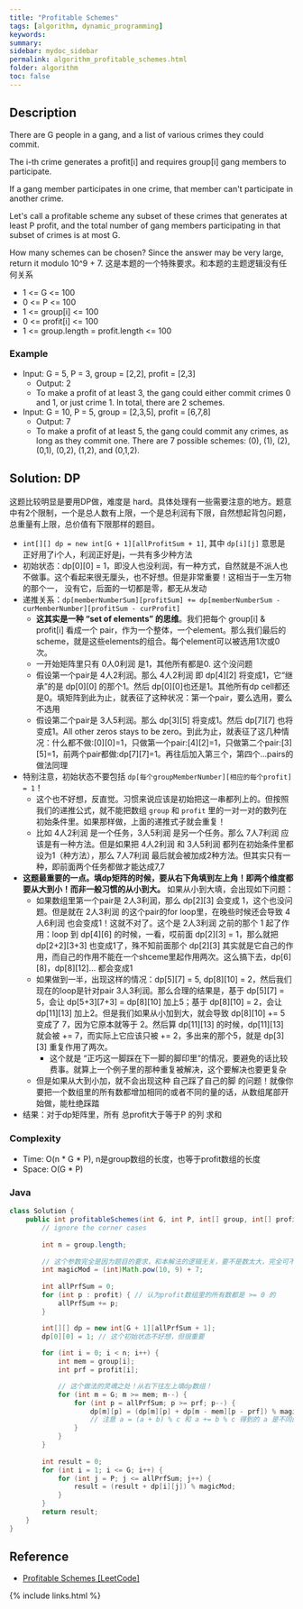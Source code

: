 ```yaml
---
title: "Profitable Schemes"
tags: [algorithm, dynamic_programming]
keywords:
summary:
sidebar: mydoc_sidebar
permalink: algorithm_profitable_schemes.html
folder: algorithm
toc: false
---
```


## Description
There are G people in a gang, and a list of various crimes they could commit.

The i-th crime generates a profit[i] and requires group[i] gang members to participate.

If a gang member participates in one crime, that member can't participate in another crime.

Let's call a profitable scheme any subset of these crimes that generates at least P profit, and the total number of gang members participating in that subset of crimes is at most G.

How many schemes can be chosen?  Since the answer may be very large, return it modulo 10^9 + 7. 这是本题的一个特殊要求。和本题的主题逻辑没有任何关系
* 1 <= G <= 100
* 0 <= P <= 100
* 1 <= group[i] <= 100
* 0 <= profit[i] <= 100
* 1 <= group.length = profit.length <= 100

### Example
* Input: G = 5, P = 3, group = [2,2], profit = [2,3]
  * Output: 2
  * To make a profit of at least 3, the gang could either commit crimes 0 and 1, or just crime 1. In total, there are 2 schemes.
* Input: G = 10, P = 5, group = [2,3,5], profit = [6,7,8]
  * Output: 7
  * To make a profit of at least 5, the gang could commit any crimes, as long as they commit one. There are 7 possible schemes: (0), (1), (2), (0,1), (0,2), (1,2), and (0,1,2).

## Solution: DP
这题比较明显是要用DP做，难度是 hard。具体处理有一些需要注意的地方。题意中有2个限制，一个是总人数有上限，一个是总利润有下限，自然想起背包问题，
总重量有上限，总价值有下限那样的题目。
* `int[][] dp = new int[G + 1][allProfitSum + 1]`, 其中 `dp[i][j]` 意思是 正好用了i个人，利润正好是j，一共有多少种方法
* 初始状态：dp[0][0] = 1，即没人也没利润，有一种方式，自然就是不派人也不做事。这个看起来很无厘头，也不好想。但是非常重要！这相当于一生万物的那个一，
没有它，后面的一切都是零，都无从发动
* 递推关系：`dp[memberNumberSum][profitSum] += dp[memberNumberSum - curMemberNumber][profitSum - curProfit]`
  * **这其实是一种 “set of elements” 的思维**。我们把每个 group[i] & profit[i] 看成一个 pair，作为一个整体，一个element。那么我们最后的scheme，就是这些elements的组合。每个element可以被选用1次或0次。
  * 一开始矩阵里只有 0人0利润 是1，其他所有都是0. 这个没问题
  * 假设第一个pair是 4人2利润。那么 4人2利润 即 dp[4][2] 将变成1，它“继承”的是 dp[0][0] 的那个1。然后 dp[0][0]也还是1。其他所有dp cell都还是0。填矩阵到此为止，就表征了这种状况：第一个pair，要么选用，要么不选用
  * 假设第二个pair是 3人5利润。那么 dp[3][5] 将变成1。然后 dp[7][7] 也将变成1。All other zeros stays to be zero。到此为止，就表征了这几种情况：什么都不做:[0][0]=1，只做第一个pair:[4][2]=1，只做第二个pair:[3][5]=1，前两个pair都做:dp[7][7]=1。再往后加入第三个，第四个...pairs的做法同理
* 特别注意，初始状态不要包括 `dp[每个groupMemberNumber][相应的每个profit] = 1`！
  * 这个也不好想，反直觉。习惯来说应该是初始把这一串都列上的。但按照我们的递推公式，就不能把数组 `group` 和 `profit` 里的一对一对的数列在初始条件里。如果那样做，上面的递推式子就会重复！
  * 比如 4人2利润 是一个任务，3人5利润 是另一个任务。那么 7人7利润 应该是有一种方法。但是如果把 4人2利润 和 3人5利润 都列在初始条件里都设为1（种方法），那么 7人7利润 最后就会被加成2种方法。但其实只有一种，即前面两个任务都做才能达成7,7
* **这题最重要的一点。填dp矩阵的时候，要从右下角填到左上角！即两个维度都要从大到小！而非一般习惯的从小到大。** 如果从小到大填，会出现如下问题：
  * 如果数组里第一个pair是 2人3利润，那么 dp[2][3] 会变成 1，这个也没问题。但是就在 2人3利润 的这个pair的for loop里，在晚些时候还会导致 4人6利润 也会变成1！这就不对了。这个是 2人3利润 之前的那个 1 起了作用：loop 到 dp[4][6] 的时候，一看，哎前面 dp[2][3] = 1，那么就把 dp[2+2][3+3] 也变成1了，殊不知前面那个 dp[2][3] 其实就是它自己的作用，而自己的作用不能在一个shceme里起作用两次。这么搞下去，dp[6][8]，dp[8][12]... 都会变成1
  * 如果做到一半，出现这样的情况：dp[5][7] = 5, dp[8][10] = 2，然后我们现在的loop是针对pair 3人3利润。那么合理的结果是，基于 dp[5][7] = 5，会让 dp[5+3][7+3] = dp[8][10] 加上5；基于 dp[8][10] = 2，会让 dp[11][13] 加上2。但是我们如果从小加到大，就会导致 dp[8][10] += 5 变成了 7，因为它原本就等于 2。然后算 dp[11][13] 的时候，dp[11][13] 就会被 += 7，而实际上它应该只被 += 2，多出来的那个5，就是 dp[3][3] 重复作用了两次。
    * 这个就是 “正巧这一脚踩在下一脚的脚印里”的情况，要避免的话比较费事。就算上一个例子里的那种重复被解决，这个要解决也要更复杂
  * 但是如果从大到小加，就不会出现这种 自己踩了自己的脚 的问题！就像你要把一个数组里的所有数都增加相同的或者不同的量的话，从数组尾部开始做，能杜绝踩踏
* 结果：对于dp矩阵里，所有 总profit大于等于P 的列 求和

### Complexity
* Time: O(n * G * P), n是group数组的长度，也等于profit数组的长度
* Space: O(G * P)

### Java
```java
class Solution {
    public int profitableSchemes(int G, int P, int[] group, int[] profit) {
        // ignore the corner cases
        
        int n = group.length;
        
        // 这个参数完全是因为题目的要求，和本解法的逻辑无关，要不是数太大，完全可不要此参数
        int magicMod = (int)Math.pow(10, 9) + 7;
        
        int allPrfSum = 0;
        for (int p : profit) { // 认为profit数组里的所有数都是 >= 0 的
            allPrfSum += p;
        }

        int[][] dp = new int[G + 1][allPrfSum + 1];
        dp[0][0] = 1; // 这个初始状态不好想，但很重要   
        
        for (int i = 0; i < n; i++) {
            int mem = group[i];
            int prf = profit[i];

            // 这个做法的灵魂之处！从右下往左上填dp数组！
            for (int m = G; m >= mem; m--) {
                for (int p = allPrfSum; p >= prf; p--) {
                    dp[m][p] = (dp[m][p] + dp[m - mem][p - prf]) % magicMod;
                    // 注意 a = (a + b) % c 和 a += b % c 得到的 a 是不同的
                }
            }
        }
        
        int result = 0;
        for (int i = 1; i <= G; i++) {
            for (int j = P; j <= allPrfSum; j++) {
                result = (result + dp[i][j]) % magicMod;
            }
        }
        return result;
    }
}
```

## Reference
* [Profitable Schemes [LeetCode]](https://leetcode.com/problems/profitable-schemes/description/)

{% include links.html %}
